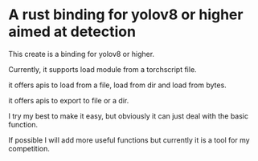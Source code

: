 # A rust binding for yolov8 or higher aimed at detection

This create is a binding for yolov8 or higher.

Currently, it supports load module from a torchscript file.

it offers apis to load from a file, load from dir and load from bytes.

it offers apis to export to file or a dir.

I try my best to make it easy, but obviously it can just deal with the basic function.

If possible I will add more useful functions but currently it is a tool for my competition.